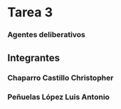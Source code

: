 # Tarea 3

### Agentes deliberativos

## Integrantes

### Chaparro Castillo Christopher
### Peñuelas López Luis Antonio
